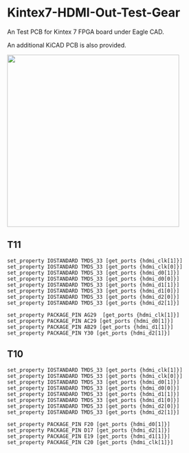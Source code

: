 # Kintex7-HDMI-Out-Test-Gear

An Test PCB for Kintex 7 FPGA board under Eagle CAD.

An additional KiCAD PCB is also provided.

<img src="https://user-images.githubusercontent.com/115007168/199680892-50d72d2f-204a-4ccc-b516-02b106ac398a.png" width="400" />

## T11

```
set_property IOSTANDARD TMDS_33 [get_ports {hdmi_clk[1]}]
set_property IOSTANDARD TMDS_33 [get_ports {hdmi_clk[0]}]
set_property IOSTANDARD TMDS_33 [get_ports {hdmi_d0[1]}]
set_property IOSTANDARD TMDS_33 [get_ports {hdmi_d0[0]}]
set_property IOSTANDARD TMDS_33 [get_ports {hdmi_d1[1]}]
set_property IOSTANDARD TMDS_33 [get_ports {hdmi_d1[0]}]
set_property IOSTANDARD TMDS_33 [get_ports {hdmi_d2[0]}]
set_property IOSTANDARD TMDS_33 [get_ports {hdmi_d2[1]}]

set_property PACKAGE_PIN AG29  [get_ports {hdmi_clk[1]}]
set_property PACKAGE_PIN AC29 [get_ports {hdmi_d0[1]}]
set_property PACKAGE_PIN AB29 [get_ports {hdmi_d1[1]}]
set_property PACKAGE_PIN Y30 [get_ports {hdmi_d2[1]}]
```

## T10

```
set_property IOSTANDARD TMDS_33 [get_ports {hdmi_clk[1]}]
set_property IOSTANDARD TMDS_33 [get_ports {hdmi_clk[0]}]
set_property IOSTANDARD TMDS_33 [get_ports {hdmi_d0[1]}]
set_property IOSTANDARD TMDS_33 [get_ports {hdmi_d0[0]}]
set_property IOSTANDARD TMDS_33 [get_ports {hdmi_d1[1]}]
set_property IOSTANDARD TMDS_33 [get_ports {hdmi_d1[0]}]
set_property IOSTANDARD TMDS_33 [get_ports {hdmi_d2[0]}]
set_property IOSTANDARD TMDS_33 [get_ports {hdmi_d2[1]}]

set_property PACKAGE_PIN F20 [get_ports {hdmi_d0[1]}]
set_property PACKAGE_PIN D17 [get_ports {hdmi_d2[1]}]
set_property PACKAGE_PIN E19 [get_ports {hdmi_d1[1]}]
set_property PACKAGE_PIN C20 [get_ports {hdmi_clk[1]}]
```
